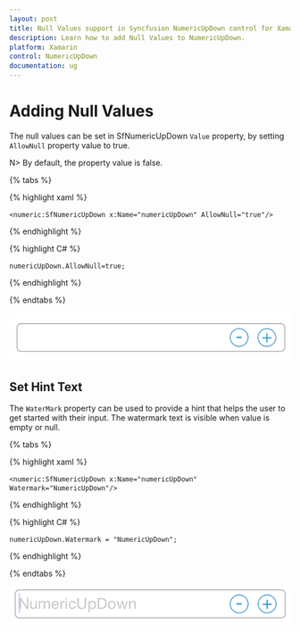 ```yaml
---
layout: post
title: Null Values support in Syncfusion NumericUpDown control for Xamarin.Forms
description: Learn how to add Null Values to NumericUpDown.
platform: Xamarin
control: NumericUpDown
documentation: ug
---
```

# Adding Null Values

The null values can be set in SfNumericUpDown `Value` property, by setting `AllowNull` property value to true.

N> By default, the property value is false.

{% tabs %}

{% highlight xaml %}

	<numeric:SfNumericUpDown x:Name="numericUpDown" AllowNull="true"/>
	
{% endhighlight %}

{% highlight C# %}

	numericUpDown.AllowNull=true;

{% endhighlight %}



{% endtabs %}

![](images/AllowNull.png)


## Set Hint Text

The `WaterMark` property can be used to provide a hint that helps the user to get started with their input. The watermark text is visible when value is empty or null.

{% tabs %}

{% highlight xaml %}

	<numeric:SfNumericUpDown x:Name="numericUpDown" Watermark="NumericUpDown"/>
	
{% endhighlight %}

{% highlight C# %}

	numericUpDown.Watermark = "NumericUpDown";
	
{% endhighlight %}



{% endtabs %}


![](images/WaterMark.png)
